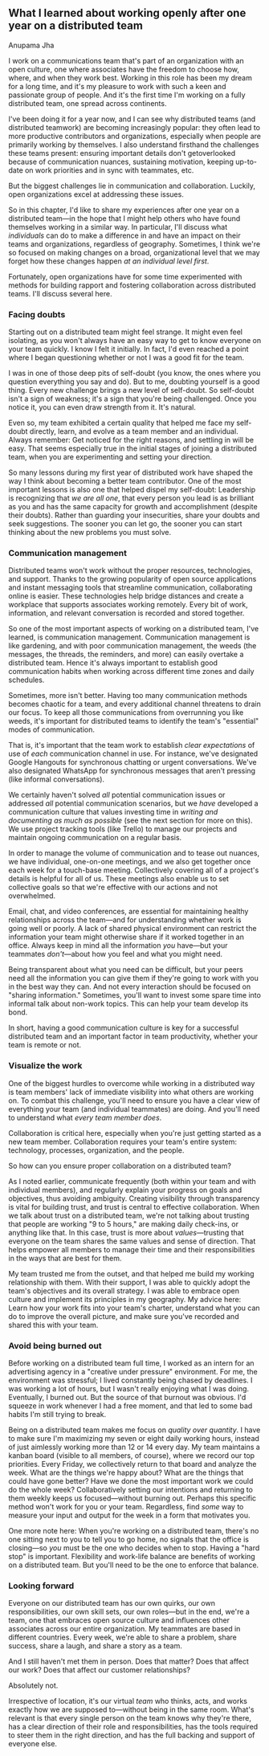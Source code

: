 ## What I learned about working openly after one year on a distributed team
Anupama Jha

I work on a communications team that's part of an organization with an open culture, one where associates have the freedom to choose how, where, and when they work best.
Working in this role has been my dream for a long time, and it's my pleasure to work with such a keen and passionate group of people.
And it's the first time I'm working on a fully distributed team, one spread across continents.

I've been doing it for a year now, and I can see why distributed teams (and distributed teamwork) are becoming increasingly popular: they often lead to more productive contributors and organizations, especially when people are primarily working by themselves.
I also understand firsthand the challenges these teams present: ensuring important details don't getoverlooked because of communication nuances, sustaining motivation, keeping up-to-date on work priorities and in sync with teammates, etc.

But the biggest challenges lie in communication and collaboration.
Luckily, open organizations excel at addressing these issues.

So in this chapter, I'd like to share my experiences after one year on a distributed team—in the hope that I might help others who have found themselves working in a similar way.
In particular, I'll discuss what *individuals* can do to make a difference in and have an impact on their teams and organizations, regardless of geography.
Sometimes, I think we're so focused on making changes on a broad, organizational level that we may forget how these changes happen *at an individual level first*.

Fortunately, open organizations have for some time experimented with methods for building rapport and fostering collaboration across distributed teams.
I'll discuss several here.

### Facing doubts
Starting out on a distributed team might feel strange.
It might even feel isolating, as you won't always have an easy way to get to know everyone on your team quickly.
I know I felt it initially.
In fact, I'd even reached a point where I began questioning whether or not I was a good fit for the team.

I was in one of those deep pits of self-doubt (you know, the ones where you question everything you say and do).
But to me, doubting yourself is a good thing.
Every new challenge brings a new level of self-doubt.
So self-doubt isn't a sign of weakness; it's a sign that you're being challenged.
Once you notice it, you can even draw strength from it.
It's natural.

Even so, my team exhibited a certain quality that helped me face my self-doubt directly, learn, and evolve as a team member and an individual.
Always remember: Get noticed for the right reasons, and settling in will be easy.
That seems especially true in the initial stages of joining a distributed team, when you are experimenting and setting your direction.

So many lessons during my first year of distributed work have shaped the way I think about becoming a better team contributor.
One of the most important lessons is also one that helped dispel my self-doubt: Leadership is recognizing that *we are all one*, that every person you lead is as brilliant as you and has the same capacity for growth and accomplishment (despite their doubts).
Rather than guarding your insecurities, share your doubts and seek suggestions.
The sooner you can let go, the sooner you can start thinking about the new problems you must solve.

### Communication management
Distributed teams won't work without the proper resources, technologies, and support.
Thanks to the growing popularity of open source applications and instant messaging tools that streamline communication, collaborating online is easier.
These technologies help bridge distances and create a workplace that supports associates working remotely.
Every bit of work, information, and relevant conversation is recorded and stored together.

So one of the most important aspects of working on a distributed team, I've learned, is communication management.
Communication management is like gardening, and with poor communication management, the weeds (the messages, the threads, the reminders, and more) can easily overtake a distributed team.
Hence it's always important to establish good communication habits when working across different time zones and daily schedules.

Sometimes, more isn't better.
Having too many communication methods becomes chaotic for a team, and every additional channel threatens to drain our focus.
To keep all those communications from overrunning you like weeds, it's important for distributed teams to identify the team's "essential" modes of communication.

That is, it's important that the team work to establish *clear expectations* of use of *each* communication channel in use.
For instance, we've designated Google Hangouts for synchronous chatting or urgent conversations.
We've also designated WhatsApp for synchronous messages that aren't pressing (like informal conversations).

We certainly haven't solved *all* potential communication issues or addressed *all* potential communication scenarios, but we *have* developed a communication culture that values investing time in *writing and documenting as much as possible* (see the next section for more on this).
We use project tracking tools (like Trello) to manage our
projects and maintain ongoing communication on a regular basis.

In order to manage the volume of communication and to tease out nuances, we have individual, one-on-one meetings, and we also get together once each week for a touch-base meeting.
Collectively covering all of a project's details is helpful for all of us.
These meetings also enable us to set collective goals so that we're effective with our actions and not overwhelmed.

Email, chat, and video conferences, are essential for maintaining healthy relationships across the team—and for understanding whether work is going well or poorly.
A lack of shared physical environment can restrict the information your team might otherwise share if it worked together in an office.
Always keep in mind all the information *you* have—but your teammates *don't*—about how you feel and what you might need.

Being transparent about what you need can be difficult, but your peers need all the information you can give them if they're going to work with you in the best way they can.
And not every interaction should be focused on "sharing information." Sometimes, you'll want to invest some spare time into informal talk about non-work topics.
This can help your team develop its bond.

In short, having a good communication culture is key for a successful distributed team and an important factor in team productivity, whether your team is remote or not.

### Visualize the work
One of the biggest hurdles to overcome while working in a distributed way is team members' lack of immediate visibility into what others are working on.
To combat this challenge, you'll need to ensure you have a clear view of everything your team (and individual teammates) are doing.
And you'll need to understand what *every team member does*.

Collaboration is critical here, especially when you're just getting started as a new team member.
Collaboration requires your team's entire system: technology, processes, organization, and the people.

So how can you ensure proper collaboration on a distributed team?

As I noted earlier, communicate frequently (both within your team and with individual members), and regularly explain your progress on goals and objectives, thus avoiding ambiguity.
Creating visibility through transparency is vital for building trust, and trust is central to effective collaboration.
When we talk about trust on a distributed team, we're not talking about trusting that people are working "9 to 5 hours," are making daily check-ins, or anything like that.
In this case, trust is more about *values*—trusting that everyone on the team shares the same values and sense of direction.
That helps empower all members to manage their time and their responsibilities‌‌ in the ways that are best for them.

My team trusted me from the outset, and that helped me build my working relationship with them.
With their support, I was able to quickly adopt the team's objectives and its overall strategy.
I was able to embrace open culture and implement its principles in my geography.
My advice here: Learn how your work fits into your team's charter, understand what you can do to improve the overall picture, and make sure you've recorded and shared this with your team.

### Avoid being burned out
Before working on a distributed team full time, I worked as an intern for an advertising agency in a "creative under pressure" environment.
For me, the environment was stressful; I lived constantly being chased by deadlines.
I was working a lot of hours, but I wasn't really enjoying what I was doing.
Eventually, I burned out.
But the source of that burnout was obvious.
I'd squeeze in work whenever I had a free moment, and that led to some bad habits I'm still trying to break.

Being on a distributed team makes me focus on *quality over quantity*.
I have to make sure I'm maximizing my seven or eight daily working hours, instead of just aimlessly working more than 12 or 14 every day.
My team maintains a kanban board (visible to all members, of course), where we record our top priorities.
Every Friday, we collectively return to that board and analyze the week.
What are the things we're happy about? What are the things that could have gone better? Have we done the most important work we could do the whole week? Collaboratively setting our intentions and returning to them weekly keeps us focused—without burning out.
Perhaps this specific method won't work for you or your team.
Regardless, find *some* way to measure your input and output for the week in a form that motivates you.

One more note here: When you're working on a distributed team, there's no one sitting next to you to tell you to go home, no signals that the office is closing—so *you* must be the one who decides when to stop.
Having a "hard stop" is important.
Flexibility and work-life balance are benefits of working on a distributed team.
But you'll need to be the one to enforce that balance.

### Looking forward
Everyone on our distributed team has our own quirks, our own responsibilities, our own skill sets, our own roles—but in the end, we're a team, one that embraces open source culture and influences other associates across our entire organization.
My teammates are based in different countries.
Every week, we're able to share a problem, share success, share a laugh, and share a story as a team.

And I still haven't met them in person.
Does that matter? Does that affect our work? Does that affect our customer relationships?

Absolutely not.

Irrespective of location, it's our virtual *team* who thinks, acts, and works exactly how we are supposed to—without being in the same room.
What's relevant is that every single person on the team knows why they're there, has a clear direction of their role and responsibilities, has the tools required to steer them in the right direction, and has the full backing and support of everyone else.
